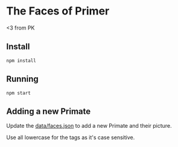 # The Faces of Primer

<3 from PK

## Install

```
npm install
```

## Running

```
npm start
```

## Adding a new Primate

Update the [data/faces.json](./data/faces.json) to add a new Primate and their picture.

Use all lowercase for the tags as it's case sensitive.
